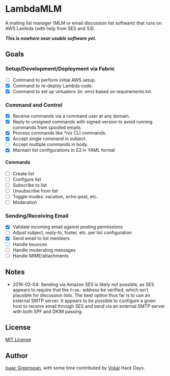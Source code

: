 # LambdaMLM

A mailing list manager (MLM or email discussion list software) that runs on AWS Lambda (with help from SES and S3).

***This is nowhere near usable software yet.***

## Goals

### Setup/Development/Deployment via Fabric

- [ ] Command to perform initial AWS setup.
- [x] Command to re-deploy Lambda code.
- [x] Command to set up virtualenv (in .env) based on requirements.txt.

### Command and Control

- [x] Receive commands via a command user at any domain.
- [x] Reply to unsigned commands with signed version to avoid running commands from spoofed emails.
- [x] Process commands like *nix CLI commands.
- [x] Accept single command in subject.
- [ ] Accept multiple commands in body.
- [x] Maintain list configurations in S3 in YAML format

#### Commands

- [ ] Create list
- [ ] Configure list
- [ ] Subscribe to list
- [ ] Unsubscribe from list
- [ ] Toggle modes: vacation, echo-post, etc.
- [ ] Moderation

### Sending/Receiving Email

- [x] Validate incoming email against posting permissions
- [ ] Adjust subject, reply-to, footer, etc. per list configuration
- [x] Send email to list members
- [ ] Handle bounces
- [ ] Handle moderating messages
- [ ] Handle MIME/attachments

## Notes

- 2016-02-04: Sending via Amazon SES is likely not possible, as SES appears to require that the `From:` address be verified, which isn't plausible for discussion lists.  The best option thus far is to use an external SMTP server.  It appears to be possible to configure a given host to receive email through SES and send via an external SMTP server with both SPF and DKIM passing.

## License

[MIT License](LICENSE)

## Author

[Isaac Greenspan](https://github.com/ilg), with some time contributed by [Vokal](http://vokal.io) Hack Days.